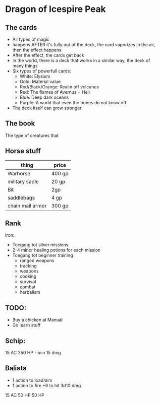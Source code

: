 # Dragon of Icespire Peak


## The cards
* All types of magic
* happens AFTER it's fully out of the deck, the card vaporizes in the air, then the effect happens
* After the effect, the cards get back
* In the world, there is a deck that works in a similar way, the deck of many things
* Six types of powerfull cards:
  * White: Elysium
  * Gold: Material value
  * Red/Black/Orange: Realm off volcanos
  * Red: The flames of Avernus = Hell
  * Blue: Deep dark oceans
  * Purple: A world that even the bones do not know off
* The deck itself can grow stronger


## The book
The type of creatures that

## Horse stuff

| thing | price |
| --- | --- |
| Warhorse| 400 gp |
| military sadle | 20 gp |
| Bit | 2gp |
| saddlebags | 4 gp |
| chain mail armor | 300 gp |


## Rank
Iron:
* Toegang tot silver missions
* 2-4 minor healing potions for each mission
* Toegang tot beginner training
  * ranged weapons
  * tracking
  * weapons
  * cooking
  * survival
  * combat
  * herbalism


## TODO:
* Buy a chicken at Manual
* Go learn stuff

## Schip:
15 AC
250 HP - min 15 dmg

## Balista
- 1 action to load/aim
- 1 action to fire
+6 to hit
3d10 dmg

15 AC
50 HP
50 HP


